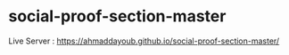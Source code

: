 # social-proof-section-master
Live Server : https://ahmaddayoub.github.io/social-proof-section-master/
